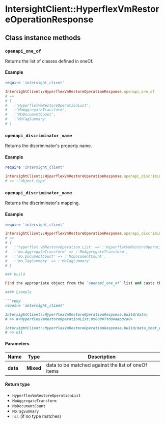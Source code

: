 # IntersightClient::HyperflexVmRestoreOperationResponse

## Class instance methods

### `openapi_one_of`

Returns the list of classes defined in oneOf.

#### Example

```ruby
require 'intersight_client'

IntersightClient::HyperflexVmRestoreOperationResponse.openapi_one_of
# =>
# [
#   :'HyperflexVmRestoreOperationList',
#   :'MoAggregateTransform',
#   :'MoDocumentCount',
#   :'MoTagSummary'
# ]
```

### `openapi_discriminator_name`

Returns the discriminator's property name.

#### Example

```ruby
require 'intersight_client'

IntersightClient::HyperflexVmRestoreOperationResponse.openapi_discriminator_name
# => :'object_type'
```

### `openapi_discriminator_name`

Returns the discriminator's mapping.

#### Example

```ruby
require 'intersight_client'

IntersightClient::HyperflexVmRestoreOperationResponse.openapi_discriminator_mapping
# =>
# {
#   :'hyperflex.VmRestoreOperation.List' => :'HyperflexVmRestoreOperationList',
#   :'mo.AggregateTransform' => :'MoAggregateTransform',
#   :'mo.DocumentCount' => :'MoDocumentCount',
#   :'mo.TagSummary' => :'MoTagSummary'
# }

### build

Find the appropriate object from the `openapi_one_of` list and casts the data into it.

#### Example

```ruby
require 'intersight_client'

IntersightClient::HyperflexVmRestoreOperationResponse.build(data)
# => #<HyperflexVmRestoreOperationList:0x00007fdd4aab02a0>

IntersightClient::HyperflexVmRestoreOperationResponse.build(data_that_doesnt_match)
# => nil
```

#### Parameters

| Name | Type | Description |
| ---- | ---- | ----------- |
| **data** | **Mixed** | data to be matched against the list of oneOf items |

#### Return type

- `HyperflexVmRestoreOperationList`
- `MoAggregateTransform`
- `MoDocumentCount`
- `MoTagSummary`
- `nil` (if no type matches)

